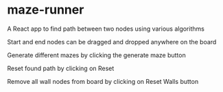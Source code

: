 # maze-runner
A React app to find path between two nodes using various algorithms

Start and end nodes can be dragged and dropped anywhere on the board

Generate different mazes by clicking the generate maze button

Reset found path by clicking on Reset

Remove all wall nodes from board by clicking on Reset Walls button
